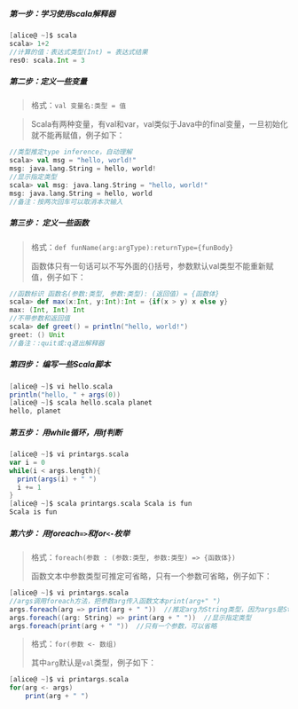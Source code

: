 ##### 第一步：学习使用scala解释器

```scala
[alice@ ~]$ scala
scala> 1+2
//计算的值：表达式类型(Int) = 表达式结果
res0: scala.Int = 3  
```

##### 第二步：定义一些变量

> 格式：`val 变量名:类型 = 值`

> Scala有两种变量，有val和var，val类似于Java中的final变量，一旦初始化就不能再赋值，例子如下：

```scala
//类型推定type inference，自动理解
scala> val msg = "hello, world!"  
msg: java.lang.String = hello, world!
//显示指定类型
scala> val msg: java.lang.String = "hello, world!"  
msg: java.lang.String = hello, world  
//备注：按两次回车可以取消本次输入
```

##### 第三步： 定义一些函数

> 格式：`def funName(arg:argType):returnType={funBody} `
>
> 函数体只有一句话可以不写外面的{}括号，参数默认val类型不能重新赋值，例子如下：

```scala
//函数标识 函数名(参数:类型, 参数:类型): (返回值) = {函数体}
scala> def max(x:Int, y:Int):Int = {if(x > y) x else y} 
max: (Int, Int) Int
//不带参数和返回值
scala> def greet() = println("hello, world!")  
greet: () Unit
//备注：:quit或:q退出解释器
```

##### 第四步： 编写一些Scala脚本

```scala
[alice@ ~]$ vi hello.scala
println("hello, " + args(0)) 
[alice@ ~]$ scala hello.scala planet
hello, planet
```

##### 第五步： 用while循环，用if判断

```scala
[alice@ ~]$ vi printargs.scala
var i = 0
while(i < args.length){
  print(args(i) + " ")
  i += 1
}
[alice@ ~]$ scala printargs.scala Scala is fun
Scala is fun
```

##### 第六步： 用foreach`=>`和for`<-`枚举

> 格式：`foreach(参数 : (参数:类型, 参数:类型) => {函数体})`
>
> 函数文本中参数类型可推定可省略，只有一个参数可省略，例子如下：

```scala
[alice@ ~]$ vi printargs.scala
//args调用foreach方法，把参数arg传入函数文本print(arg+" ")
args.foreach(arg => print(arg + " "))  //推定arg为String类型，因为args是String类型
args.foreach((arg: String) => print(arg + " "))  //显示指定类型
args.foreach(print(arg + " "))  //只有一个参数，可以省略
```

> 格式：`for(参数 <- 数组)`
>
> 其中`arg`默认是`val`类型，例子如下：

```scala
[alice@ ~]$ vi printargs.scala
for(arg <- args)
	print(arg + " ")
```


